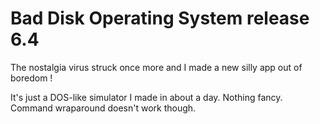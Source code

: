# Bad Disk Operating System release 6.4

The nostalgia virus struck once more and I made a new silly app out of boredom !

It's just a DOS-like simulator I made in about a day. Nothing fancy. Command wraparound doesn't work though.
